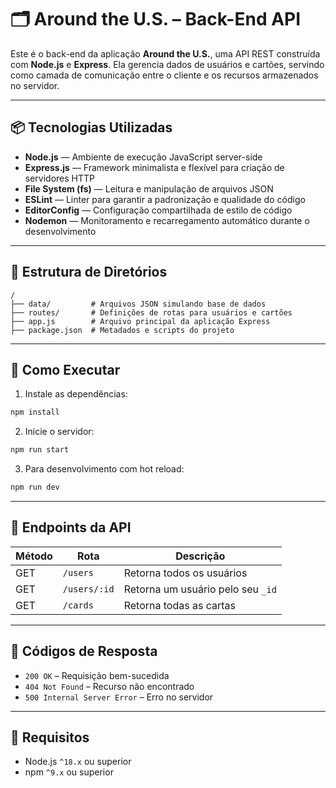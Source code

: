 # 🗂️ Around the U.S. – Back-End API

Este é o back-end da aplicação **Around the U.S.**, uma API REST construída com **Node.js** e **Express**. Ela gerencia dados de usuários e cartões, servindo como camada de comunicação entre o cliente e os recursos armazenados no servidor.

---

## 📦 Tecnologias Utilizadas

- **Node.js** — Ambiente de execução JavaScript server-side  
- **Express.js** — Framework minimalista e flexível para criação de servidores HTTP  
- **File System (fs)** — Leitura e manipulação de arquivos JSON  
- **ESLint** — Linter para garantir a padronização e qualidade do código  
- **EditorConfig** — Configuração compartilhada de estilo de código  
- **Nodemon** — Monitoramento e recarregamento automático durante o desenvolvimento

---

## 📁 Estrutura de Diretórios

```
/
├── data/         # Arquivos JSON simulando base de dados
├── routes/       # Definições de rotas para usuários e cartões
├── app.js        # Arquivo principal da aplicação Express
├── package.json  # Metadados e scripts do projeto
```

---

## 🚀 Como Executar

1. Instale as dependências:

```bash
npm install
```

2. Inicie o servidor:

```bash
npm run start
```

3. Para desenvolvimento com hot reload:

```bash
npm run dev
```

---

## 📡 Endpoints da API

| Método | Rota           | Descrição                          |
|--------|----------------|------------------------------------|
| GET    | `/users`       | Retorna todos os usuários          |
| GET    | `/users/:id`   | Retorna um usuário pelo seu `_id` |
| GET    | `/cards`       | Retorna todas as cartas            |

---

## 📘 Códigos de Resposta

- `200 OK` – Requisição bem-sucedida  
- `404 Not Found` – Recurso não encontrado  
- `500 Internal Server Error` – Erro no servidor

---

## 🧪 Requisitos

- Node.js `^18.x` ou superior
- npm `^9.x` ou superior

